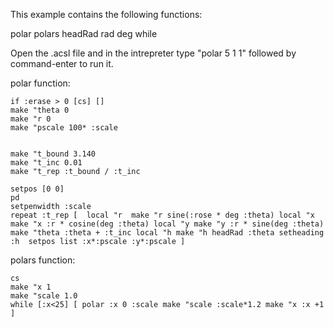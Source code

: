 
This example contains the following functions:

polar
polars
headRad
rad
deg
while

Open the .acsl file and in the intrepreter type "polar 5 1 1" followed by command-enter to run it.

polar function:

	if :erase > 0 [cs] []
	make "theta 0
	make "r 0
	make "pscale 100* :scale


	make "t_bound 3.140
	make "t_inc 0.01
	make "t_rep :t_bound / :t_inc

	setpos [0 0]
	pd
	setpenwidth :scale
	repeat :t_rep [  local "r  make "r sine(:rose * deg :theta) local "x make "x :r * cosine(deg :theta) local "y make "y :r * sine(deg :theta) make "theta :theta + :t_inc local "h make "h headRad :theta setheading :h  setpos list :x*:pscale :y*:pscale ]


polars function:

	cs
	make "x 1
	make "scale 1.0
	while [:x<25] [ polar :x 0 :scale make "scale :scale*1.2 make "x :x +1 ]




